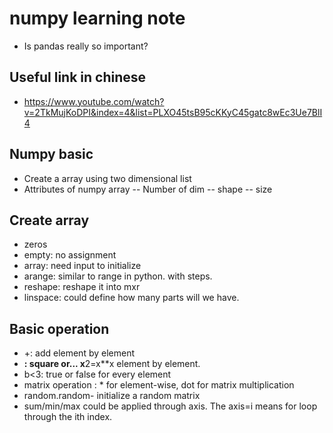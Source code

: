 # numpy learning note
- Is pandas really so important?

## Useful link in chinese
- https://www.youtube.com/watch?v=2TkMujKoDPI&index=4&list=PLXO45tsB95cKKyC45gatc8wEc3Ue7BlI4

## Numpy basic
- Create a array using two dimensional list
- Attributes of numpy array
-- Number of dim
-- shape
-- size

## Create array
- zeros
- empty: no assignment
- array: need input to initialize
- arange: similar to range in python. with steps.
- reshape: reshape it into mxr
- linspace: could define how many parts will we have.

## Basic operation
- +: add element by element
- **: square or... x**2=x**x element by element.
- b<3: true or false for every element
- matrix operation : * for element-wise, dot for matrix multiplication
- random.random- initialize a random matrix
- sum/min/max could be applied through axis. The axis=i means for loop through the ith index.